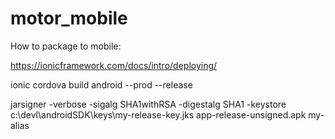 # motor_mobile

How to package to mobile:

https://ionicframework.com/docs/intro/deploying/

ionic cordova build android --prod --release


jarsigner -verbose -sigalg SHA1withRSA -digestalg SHA1 -keystore c:\devl\androidSDK\keys\my-release-key.jks app-release-unsigned.apk my-alias
